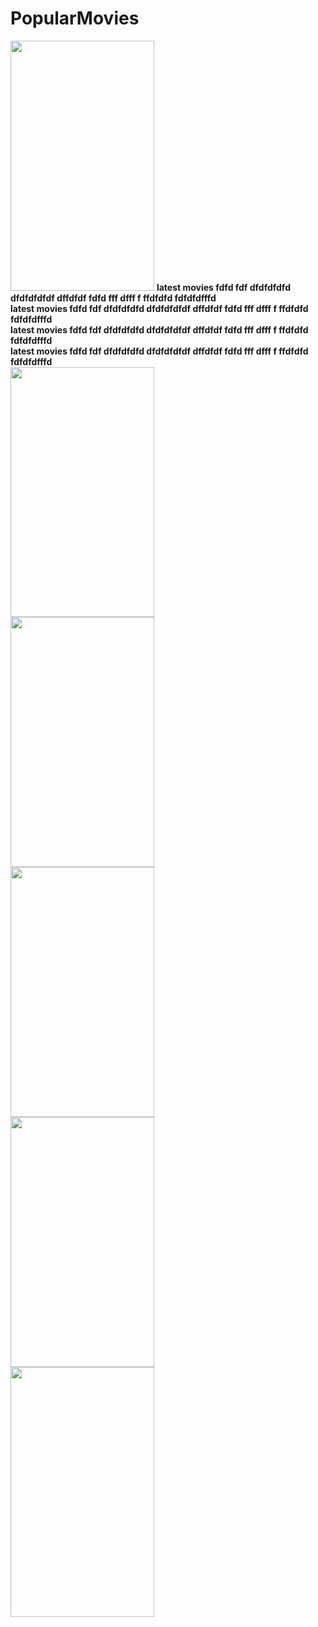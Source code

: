 # PopularMovies
<div class="hh">
<img src="https://raw.githubusercontent.com/pranavj7Z/PopularMovies/master/one.png" height=400px; width="230px"></img>
<b>latest movies fdfd fdf dfdfdfdfd dfdfdfdfdf dffdfdf fdfd fff dfff f ffdfdfd fdfdfdfffd</b><br>
<b>latest movies fdfd fdf dfdfdfdfd dfdfdfdfdf dffdfdf fdfd fff dfff f ffdfdfd fdfdfdfffd</b><br>
<b>latest movies fdfd fdf dfdfdfdfd dfdfdfdfdf dffdfdf fdfd fff dfff f ffdfdfd fdfdfdfffd</b><br>
<b>latest movies fdfd fdf dfdfdfdfd dfdfdfdfdf dffdfdf fdfd fff dfff f ffdfdfd fdfdfdfffd</b><br>
</div>
<img src="https://raw.githubusercontent.com/pranavj7Z/PopularMovies/master/five.png" height=400px; width="230px"></img><br>
<img src="https://raw.githubusercontent.com/pranavj7Z/PopularMovies/master/two.png" height=400px; width="230px"></img><br>
<img src="https://raw.githubusercontent.com/pranavj7Z/PopularMovies/master/eight.png" height=400px; width="230px"></img><br>
<img src="https://raw.githubusercontent.com/pranavj7Z/PopularMovies/master/fou.png" height=400px; width="230px"></img><br>
<img src="https://raw.githubusercontent.com/pranavj7Z/PopularMovies/master/six.png" height=400px; width="230px"></img><br>

